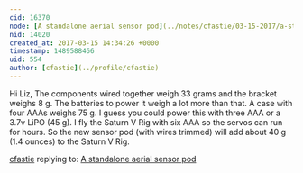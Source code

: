 ```yaml
---
cid: 16370
node: [A standalone aerial sensor pod](../notes/cfastie/03-15-2017/a-standalone-aerial-sensor-pod)
nid: 14020
created_at: 2017-03-15 14:34:26 +0000
timestamp: 1489588466
uid: 554
author: [cfastie](../profile/cfastie)
---
```


Hi Liz,
The components wired together weigh 33 grams and the bracket weighs 8 g. The batteries to power it weigh a lot more than that. A case with four AAAs weighs 75 g. I guess you could power this with three AAA or a 3.7v LiPO (45 g). I fly the Saturn V Rig with six AAA so the servos can run for hours. So the new sensor pod (with wires trimmed) will add about 40 g (1.4 ounces) to the Saturn V Rig.

[cfastie](../profile/cfastie) replying to: [A standalone aerial sensor pod](../notes/cfastie/03-15-2017/a-standalone-aerial-sensor-pod)

